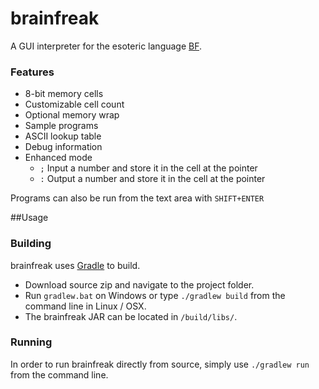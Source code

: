 # brainfreak
A GUI interpreter for the esoteric language [BF](https://esolangs.org/wiki/Brainfuck).

### Features
* 8-bit memory cells
* Customizable cell count
* Optional memory wrap
* Sample programs
* ASCII lookup table
* Debug information
* Enhanced mode
  - `;` Input a number and store it in the cell at the pointer 
  - `:` Output a number and store it in the cell at the pointer

Programs can also be run from the text area with `SHIFT+ENTER`

##Usage

### Building
brainfreak uses [Gradle](gradle.org) to build.
* Download source zip and navigate to the project folder.
* Run `gradlew.bat` on Windows or type `./gradlew build` from the command line in Linux / OSX.
* The brainfreak JAR can be located in `/build/libs/`.

### Running
In order to run brainfreak directly from source, simply use `./gradlew run` from the command line.